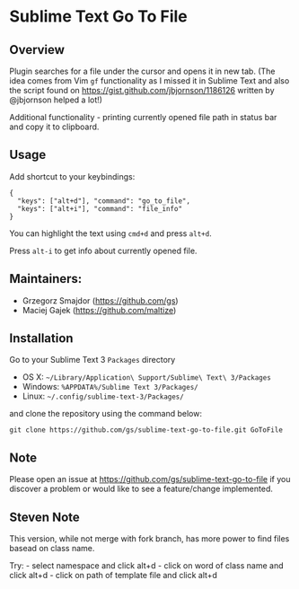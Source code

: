 Sublime Text Go To File
=======================

Overview
--------
Plugin searches for a file under the cursor and opens it in new tab.
(The idea comes from Vim `gf` functionality as I missed it in Sublime Text and also the script found on https://gist.github.com/jbjornson/1186126 written by @jbjornson helped a lot!)

Additional functionality - printing currently opened file path in status bar and copy it to clipboard.

Usage
-----
Add shortcut to your keybindings:

    {
      "keys": ["alt+d"], "command": "go_to_file",
      "keys": ["alt+i"], "command": "file_info"
    }

You can highlight the text using `cmd+d` and press `alt+d`.

Press `alt-i` to get info about currently opened file.


Maintainers:
------------
* Grzegorz Smajdor (https://github.com/gs)
* Maciej Gajek (https://github.com/maltize)

Installation
------------

Go to your Sublime Text 3 `Packages` directory

 - OS X: `~/Library/Application\ Support/Sublime\ Text\ 3/Packages`
 - Windows: `%APPDATA%/Sublime Text 3/Packages/`
 - Linux: `~/.config/sublime-text-3/Packages/`

and clone the repository using the command below:

``` shell
git clone https://github.com/gs/sublime-text-go-to-file.git GoToFile
```

Note
----
Please open an issue at https://github.com/gs/sublime-text-go-to-file if you discover a problem or would like to see a feature/change implemented.


Steven Note
----
This version, while not merge with fork branch, has more power to find files basead on class name.

Try: 
    - select namespace and click alt+d
    - click on word of class name and click alt+d
    - click on path of template file and click alt+d
